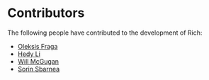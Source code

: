 # Contributors

The following people have contributed to the development of Rich:

<!-- Add your name below, sort alphabetically by surname. Link to Github profile / your home page. -->

- [Oleksis Fraga](https://github.com/oleksis)
- [Hedy Li](https://github.com/hedythedev)
- [Will McGugan](https://github.com/willmcgugan)
- [Sorin Sbarnea](https://github.com/ssbarnea)
